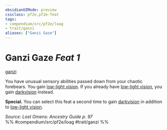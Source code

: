 ```yaml
---
obsidianUIMode: preview
cssclass: pf2e,pf2e-feat
tags:
- compendium/src/pf2e/loag
- trait/ganzi
aliases: ["Ganzi Gaze"]
---
```

# Ganzi Gaze  *Feat 1*  
[ganzi](rules/traits/ganzi-loag.md)  


You have unusual sensory abilities passed down from your chaotic forebears. You gain [low-light vision](rules/abilities/low-light-vision.md). If you already have [low-light vision](rules/abilities/low-light-vision.md), you gain [darkvision](rules/abilities/darkvision.md) instead.

**Special.** You can select this feat a second time to gain [darkvision](rules/abilities/darkvision.md) in addition to [low-light vision](rules/abilities/low-light-vision.md).

*Source: Lost Omens: Ancestry Guide p. 97*  
%% #compendium/src/pf2e/loag #trait/ganzi %%